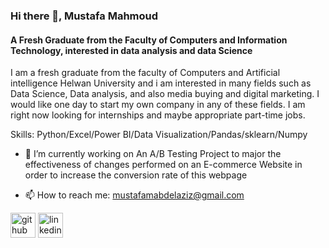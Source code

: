 ### Hi there 👋, Mustafa Mahmoud
#### A Fresh Graduate from the Faculty of Computers and Information Technology, interested in data analysis and data Science
I am a fresh graduate from the faculty of Computers and Artificial intelligence Helwan University and i am interested in many fields such as Data Science, Data analysis, and also media buying and digital marketing. I would like one day to start my own company in any of these fields. I am right now looking for internships and maybe appropriate part-time jobs.

Skills: Python/Excel/Power BI/Data Visualization/Pandas/sklearn/Numpy

- 🔭 I’m currently working on An A/B Testing Project to major the effectiveness of changes performed on an E-commerce Website in order to increase the conversion rate of this webpage 

- 📫 How to reach me: mustafamabdelaziz@gmail.com 


[<img src='https://cdn.jsdelivr.net/npm/simple-icons@3.0.1/icons/github.svg' alt='github' height='40'>](https://github.com//mustafaabdelaziz)  [<img src='https://cdn.jsdelivr.net/npm/simple-icons@3.0.1/icons/linkedin.svg' alt='linkedin' height='40'>](https://www.linkedin.com/in/mustafamabdelaziz/)  
